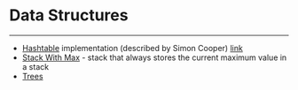 # Data Structures
---
- [Hashtable](./HashTable/HashTable.cs) implementation (described by Simon Cooper) [link](https://www.red-gate.com/simple-talk/blogs/the-net-dictionary/) 
- [Stack With Max](./StackWithMax/StackWithMax.cs) - stack that always stores the current maximum value in a stack
- [Trees]()